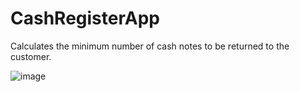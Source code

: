 # CashRegisterApp
Calculates the minimum number of cash notes to be returned to the customer.

![image](https://user-images.githubusercontent.com/70835087/134420982-089f1aeb-f7e8-48b5-ba83-b4d6cdba4578.png)
